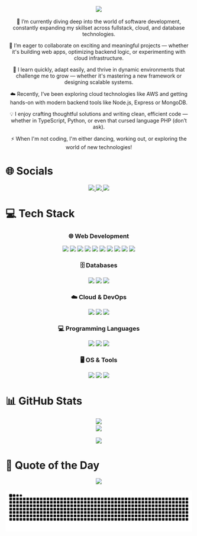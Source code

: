 <div align="center">

  <div align="center">
  <img src="https://capsule-render.vercel.app/api?type=waving&color=gradient&height=200&section=header&text=💫%20About%20Me!&fontSize=40&fontAlign=50&fontColor=fff&animation=twinkling" />
</div>

  <p>🔭 I’m currently diving deep into the world of software development, constantly expanding my skillset across fullstack, cloud, and database technologies.</p>
  <p>🤝 I’m eager to collaborate on exciting and meaningful projects — whether it's building web apps, optimizing backend logic, or experimenting with cloud infrastructure.</p>
  <p>🧠 I learn quickly, adapt easily, and thrive in dynamic environments that challenge me to grow — whether it's mastering a new framework or designing scalable systems.</p>
  <p>☁️ Recently, I’ve been exploring cloud technologies like AWS and getting hands-on with modern backend tools like Node.js, Express or MongoDB.</p>
  <p>💡 I enjoy crafting thoughtful solutions and writing clean, efficient code — whether in TypeScript, Python, or even that cursed language PHP (don’t ask).</p>
  <p>⚡ When I'm not coding, I'm either dancing, working out, or exploring the world of new technologies!</p>

</div>

# 🌐 Socials

<div align="center">
  <a href="https://facebook.com/jackatday.pl.3">
    <img src="https://img.shields.io/badge/Facebook-%231877F2.svg?logo=Facebook&logoColor=white" />
  </a>
  <a href="https://x.com/JacKoz77">
    <img src="https://img.shields.io/badge/X-black.svg?logo=X&logoColor=white" />
  </a>
  <a href="https://www.linkedin.com/in/jacek-kozlowski1/">
    <img src="https://img.shields.io/badge/LinkedIn-%230077B5.svg?logo=linkedin&logoColor=white" />
  </a>
</div>

# 💻 Tech Stack

<div align="center">

### 🌐 Web Development  
<img src="https://img.shields.io/badge/html5-%23E34F26.svg?style=for-the-badge&logo=html5&logoColor=white" />
<img src="https://img.shields.io/badge/css3-%231572B6.svg?style=for-the-badge&logo=css3&logoColor=white" />
<img src="https://img.shields.io/badge/tailwindcss-%2338B2AC.svg?style=for-the-badge&logo=tailwind-css&logoColor=white" />
<img src="https://img.shields.io/badge/javascript-%23323330.svg?style=for-the-badge&logo=javascript&logoColor=%23F7DF1E" />
<img src="https://img.shields.io/badge/typescript-%23007ACC.svg?style=for-the-badge&logo=typescript&logoColor=white" />
<img src="https://img.shields.io/badge/react-%2320232a.svg?style=for-the-badge&logo=react&logoColor=%2361DAFB" />
<img src="https://img.shields.io/badge/Next-black?style=for-the-badge&logo=next.js&logoColor=white" />
<img src="https://img.shields.io/badge/node.js-6DA55F?style=for-the-badge&logo=node.js&logoColor=white" />
<img src="https://img.shields.io/badge/Express.js-000000?style=for-the-badge&logo=express&logoColor=white" />
<img src="https://img.shields.io/badge/NPM-%23CB3837.svg?style=for-the-badge&logo=npm&logoColor=white" />

### 🗄️ Databases  
<img src="https://img.shields.io/badge/MongoDB-4EA94B?style=for-the-badge&logo=mongodb&logoColor=white" />
<img src="https://img.shields.io/badge/mysql-4479A1.svg?style=for-the-badge&logo=mysql&logoColor=white" />
<img src="https://img.shields.io/badge/Amazon%20DynamoDB-4053D6?style=for-the-badge&logo=Amazon%20DynamoDB&logoColor=white" />

### ☁️ Cloud & DevOps  
<img src="https://img.shields.io/badge/AWS-%23FF9900.svg?style=for-the-badge&logo=amazon-aws&logoColor=white" />
<img src="https://img.shields.io/badge/git-%23F05033.svg?style=for-the-badge&logo=git&logoColor=white" />
<img src="https://img.shields.io/badge/github-%23121011.svg?style=for-the-badge&logo=github&logoColor=white" />

### 💻 Programming Languages  
<img src="https://img.shields.io/badge/python-3670A0?style=for-the-badge&logo=python&logoColor=ffdd54" />
<img src="https://img.shields.io/badge/php-%23777BB4.svg?style=for-the-badge&logo=php&logoColor=white" />
<img src="https://img.shields.io/badge/swift-F54A2A.svg?style=for-the-badge&logo=swift&logoColor=white" />

### 🖥️ OS & Tools  
<img src="https://img.shields.io/badge/macOS-000000?style=for-the-badge&logo=macos&logoColor=white" />
<img src="https://img.shields.io/badge/Notion-%23000000.svg?style=for-the-badge&logo=notion&logoColor=white" />
<img src="https://img.shields.io/badge/Postman-FF6C37?style=for-the-badge&logo=postman&logoColor=white" />

</div>

# 📊 GitHub Stats

<div align="center">

<img src="https://github-readme-streak-stats.herokuapp.com/?user=JacKoz7&theme=calm_pink&hide_border=false" /><br/>
<img src="https://github-readme-stats.vercel.app/api/top-langs/?username=JacKoz7&theme=calm_pink&hide_border=false&include_all_commits=false&count_private=false&layout=compact" />

<img src="https://github-profile-summary-cards.vercel.app/api/cards/productive-time?username=JacKoz7&theme=tokyonight&utcOffset=8" />

</div>

# 🧠 Quote of the Day

<div align="center">
  <img src="https://quotes-github-readme.vercel.app/api?type=horizontal&theme=tokyonight" />

  ![snake gif](https://github.com/JacKoz7/JacKoz7/blob/output/github-snake-dark.svg)
</div>

